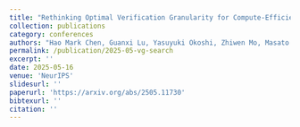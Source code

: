 ```yaml
---
title: "Rethinking Optimal Verification Granularity for Compute-Efficient Test-Time Scaling"
collection: publications
category: conferences
authors: "Hao Mark Chen, Guanxi Lu, Yasuyuki Okoshi, Zhiwen Mo, Masato Motomura, Hongxiang Fan"
permalink: /publication/2025-05-vg-search
excerpt: ''
date: 2025-05-16
venue: 'NeurIPS'
slidesurl: ''
paperurl: 'https://arxiv.org/abs/2505.11730'
bibtexurl: ''
citation: ''
---
```


<!-- The contents above will be part of a list of publications, if the user clicks the link for the publication than the contents of section will be rendered as a full page, allowing you to provide more information about the paper for the reader. When publications are displayed as a single page, the contents of the above "citation" field will automatically be included below this section in a smaller font. -->
